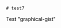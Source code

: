                                                                                                                                                                                                                                                                                                                                                 # test7
Test "graphical-gist"